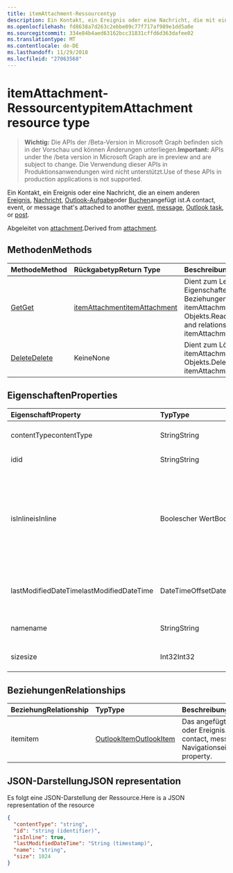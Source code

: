 ```yaml
---
title: itemAttachment-Ressourcentyp
description: Ein Kontakt, ein Ereignis oder eine Nachricht, die mit einem anderen Ereignis zugeordnet ist,
ms.openlocfilehash: fd8638a7d263c2ebbe09c77f717af989e1dd5a0e
ms.sourcegitcommit: 334e84b4aed63162bcc31831cffd6d363dafee02
ms.translationtype: MT
ms.contentlocale: de-DE
ms.lasthandoff: 11/29/2018
ms.locfileid: "27063568"
---
```

# <a name="itemattachment-resource-type"></a><span data-ttu-id="3ed29-103">itemAttachment-Ressourcentyp</span><span class="sxs-lookup"><span data-stu-id="3ed29-103">itemAttachment resource type</span></span>

> <span data-ttu-id="3ed29-104">**Wichtig:** Die APIs der /Beta-Version in Microsoft Graph befinden sich in der Vorschau und können Änderungen unterliegen.</span><span class="sxs-lookup"><span data-stu-id="3ed29-104">**Important:** APIs under the /beta version in Microsoft Graph are in preview and are subject to change.</span></span> <span data-ttu-id="3ed29-105">Die Verwendung dieser APIs in Produktionsanwendungen wird nicht unterstützt.</span><span class="sxs-lookup"><span data-stu-id="3ed29-105">Use of these APIs in production applications is not supported.</span></span>

<span data-ttu-id="3ed29-106">Ein Kontakt, ein Ereignis oder eine Nachricht, die an einem anderen [Ereignis](../resources/event.md), [Nachricht](../resources/message.md), [Outlook-Aufgabe](../resources/outlooktask.md)oder [Buchen](../resources/post.md)angefügt ist.</span><span class="sxs-lookup"><span data-stu-id="3ed29-106">A contact, event, or message that's attached to another [event](../resources/event.md), [message](../resources/message.md), [Outlook task](../resources/outlooktask.md), or [post](../resources/post.md).</span></span>  

<span data-ttu-id="3ed29-107">Abgeleitet von [attachment](attachment.md).</span><span class="sxs-lookup"><span data-stu-id="3ed29-107">Derived from [attachment](attachment.md).</span></span>

## <a name="methods"></a><span data-ttu-id="3ed29-108">Methoden</span><span class="sxs-lookup"><span data-stu-id="3ed29-108">Methods</span></span>

| <span data-ttu-id="3ed29-109">Methode</span><span class="sxs-lookup"><span data-stu-id="3ed29-109">Method</span></span>       | <span data-ttu-id="3ed29-110">Rückgabetyp</span><span class="sxs-lookup"><span data-stu-id="3ed29-110">Return Type</span></span>  |<span data-ttu-id="3ed29-111">Beschreibung</span><span class="sxs-lookup"><span data-stu-id="3ed29-111">Description</span></span>|
|:---------------|:--------|:----------|
|[<span data-ttu-id="3ed29-112">Get</span><span class="sxs-lookup"><span data-stu-id="3ed29-112">Get</span></span>](../api/attachment-get.md) | [<span data-ttu-id="3ed29-113">itemAttachment</span><span class="sxs-lookup"><span data-stu-id="3ed29-113">itemAttachment</span></span>](itemattachment.md) |<span data-ttu-id="3ed29-114">Dient zum Lesen der Eigenschaften und der Beziehungen des itemAttachment-Objekts.</span><span class="sxs-lookup"><span data-stu-id="3ed29-114">Read properties and relationships of itemAttachment object.</span></span>|
|[<span data-ttu-id="3ed29-115">Delete</span><span class="sxs-lookup"><span data-stu-id="3ed29-115">Delete</span></span>](../api/attachment-delete.md) | <span data-ttu-id="3ed29-116">Keine</span><span class="sxs-lookup"><span data-stu-id="3ed29-116">None</span></span> |<span data-ttu-id="3ed29-117">Dient zum Löschen des itemAttachment-Objekts.</span><span class="sxs-lookup"><span data-stu-id="3ed29-117">Delete itemAttachment object.</span></span> |

## <a name="properties"></a><span data-ttu-id="3ed29-118">Eigenschaften</span><span class="sxs-lookup"><span data-stu-id="3ed29-118">Properties</span></span>
| <span data-ttu-id="3ed29-119">Eigenschaft</span><span class="sxs-lookup"><span data-stu-id="3ed29-119">Property</span></span>     | <span data-ttu-id="3ed29-120">Typ</span><span class="sxs-lookup"><span data-stu-id="3ed29-120">Type</span></span>   |<span data-ttu-id="3ed29-121">Beschreibung</span><span class="sxs-lookup"><span data-stu-id="3ed29-121">Description</span></span>|
|:---------------|:--------|:----------|
|<span data-ttu-id="3ed29-122">contentType</span><span class="sxs-lookup"><span data-stu-id="3ed29-122">contentType</span></span>|<span data-ttu-id="3ed29-123">String</span><span class="sxs-lookup"><span data-stu-id="3ed29-123">String</span></span>|<span data-ttu-id="3ed29-124">Der Inhaltstyp der Anlage.</span><span class="sxs-lookup"><span data-stu-id="3ed29-124">The content type of the attachment.</span></span>|
|<span data-ttu-id="3ed29-125">id</span><span class="sxs-lookup"><span data-stu-id="3ed29-125">id</span></span>|<span data-ttu-id="3ed29-126">String</span><span class="sxs-lookup"><span data-stu-id="3ed29-126">String</span></span>| <span data-ttu-id="3ed29-127">Die Anlagen-ID.</span><span class="sxs-lookup"><span data-stu-id="3ed29-127">The attachment ID.</span></span>|
|<span data-ttu-id="3ed29-128">isInline</span><span class="sxs-lookup"><span data-stu-id="3ed29-128">isInline</span></span>|<span data-ttu-id="3ed29-129">Boolescher Wert</span><span class="sxs-lookup"><span data-stu-id="3ed29-129">Boolean</span></span>|<span data-ttu-id="3ed29-130">Legen Sie diesen auf „true“ fest, wenn es sich um eine Inlineanlage handelt, z. B. ein eingebettetes Bild innerhalb des Textkörpers des Elements.</span><span class="sxs-lookup"><span data-stu-id="3ed29-130">Set to true if the attachment is inline, such as an embedded image within the body of the item.</span></span>|
|<span data-ttu-id="3ed29-131">lastModifiedDateTime</span><span class="sxs-lookup"><span data-stu-id="3ed29-131">lastModifiedDateTime</span></span>|<span data-ttu-id="3ed29-132">DateTimeOffset</span><span class="sxs-lookup"><span data-stu-id="3ed29-132">DateTimeOffset</span></span>|<span data-ttu-id="3ed29-133">Letzte Uhrzeit und letztes Datum der Änderung der Anlage.</span><span class="sxs-lookup"><span data-stu-id="3ed29-133">The last time and date that the attachment was modified.</span></span>|
|<span data-ttu-id="3ed29-134">name</span><span class="sxs-lookup"><span data-stu-id="3ed29-134">name</span></span>|<span data-ttu-id="3ed29-135">String</span><span class="sxs-lookup"><span data-stu-id="3ed29-135">String</span></span>|<span data-ttu-id="3ed29-136">Der Anzeigename der Anlage.</span><span class="sxs-lookup"><span data-stu-id="3ed29-136">The display name of the attachment.</span></span>|
|<span data-ttu-id="3ed29-137">size</span><span class="sxs-lookup"><span data-stu-id="3ed29-137">size</span></span>|<span data-ttu-id="3ed29-138">Int32</span><span class="sxs-lookup"><span data-stu-id="3ed29-138">Int32</span></span>|<span data-ttu-id="3ed29-139">Die Größe der Anlage in Byte.</span><span class="sxs-lookup"><span data-stu-id="3ed29-139">The size in bytes of the attachment.</span></span>|

## <a name="relationships"></a><span data-ttu-id="3ed29-140">Beziehungen</span><span class="sxs-lookup"><span data-stu-id="3ed29-140">Relationships</span></span>
| <span data-ttu-id="3ed29-141">Beziehung</span><span class="sxs-lookup"><span data-stu-id="3ed29-141">Relationship</span></span> | <span data-ttu-id="3ed29-142">Typ</span><span class="sxs-lookup"><span data-stu-id="3ed29-142">Type</span></span>   |<span data-ttu-id="3ed29-143">Beschreibung</span><span class="sxs-lookup"><span data-stu-id="3ed29-143">Description</span></span>|
|:---------------|:--------|:----------|
|<span data-ttu-id="3ed29-144">item</span><span class="sxs-lookup"><span data-stu-id="3ed29-144">item</span></span>|[<span data-ttu-id="3ed29-145">OutlookItem</span><span class="sxs-lookup"><span data-stu-id="3ed29-145">OutlookItem</span></span>](outlookitem.md)|<span data-ttu-id="3ed29-146">Das angefügte Kontakt Nachricht oder Ereignis.</span><span class="sxs-lookup"><span data-stu-id="3ed29-146">The attached contact, message or event.</span></span> <span data-ttu-id="3ed29-147">Navigationseigenschaft.</span><span class="sxs-lookup"><span data-stu-id="3ed29-147">Navigation property.</span></span>|

## <a name="json-representation"></a><span data-ttu-id="3ed29-148">JSON-Darstellung</span><span class="sxs-lookup"><span data-stu-id="3ed29-148">JSON representation</span></span>

<span data-ttu-id="3ed29-149">Es folgt eine JSON-Darstellung der Ressource.</span><span class="sxs-lookup"><span data-stu-id="3ed29-149">Here is a JSON representation of the resource</span></span>

<!-- {
  "blockType": "resource",
  "optionalProperties": [
    "item"
  ],
  "@odata.type": "microsoft.graph.itemAttachment"
}-->

```json
{
  "contentType": "string",
  "id": "string (identifier)",
  "isInline": true,
  "lastModifiedDateTime": "String (timestamp)",
  "name": "string",
  "size": 1024
}

```
<!-- uuid: 8fcb5dbc-d5aa-4681-8e31-b001d5168d79
2015-10-25 14:57:30 UTC -->
<!-- {
  "type": "#page.annotation",
  "description": "itemAttachment resource",
  "keywords": "",
  "section": "documentation",
  "tocPath": ""
}-->

